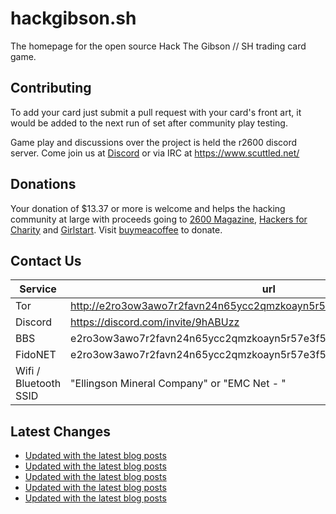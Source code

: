 # hackgibson.sh
The homepage for the open source Hack The Gibson // SH trading card game.


## Contributing

To add your card just submit a pull request with your card's front art, it would be added to the next run of set after community play testing.

Game play and discussions over the project is held the r2600 discord server. Come join us at [Discord](https://discord.com/invite/9hABUzz) or via IRC at https://www.scuttled.net/


## Donations

Your donation of $13.37 or more is welcome and helps the hacking community at large with proceeds going to [2600 Magazine](https://2600.com/), [Hackers for Charity](https://hackersforcharity.org) and [Girlstart](https://girlstart.org).  Visit [buymeacoffee](https://www.buymeacoffee.com/hackgibson.sh) to donate.


## Contact Us

Service | url
-|-
Tor | http://e2ro3ow3awo7r2favn24n65ycc2qmzkoayn5r57e3f56nvjwdcgg32ad.onion
Discord | https://discord.com/invite/9hABUzz
BBS | e2ro3ow3awo7r2favn24n65ycc2qmzkoayn5r57e3f56nvjwdcgg32ad.onion:23
FidoNET | e2ro3ow3awo7r2favn24n65ycc2qmzkoayn5r57e3f56nvjwdcgg32ad.onion:24554
Wifi / Bluetooth SSID | "Ellingson Mineral Company" or "EMC Net - <fidonet address>"

## Latest Changes
<!-- BLOG-POST-LIST:START -->
- [Updated with the latest blog posts](https://github.com/DFW2600/hackgibson.sh/commit/172992c3cff9819ee42ffc1674ea9fe73e88c2ea)
- [Updated with the latest blog posts](https://github.com/DFW2600/hackgibson.sh/commit/3bc9e5d1fefe1a2e4ce1cc18d89f5cc8432572d6)
- [Updated with the latest blog posts](https://github.com/DFW2600/hackgibson.sh/commit/38d4ce3b9e990fd74a953561f3af614c5cd026ec)
- [Updated with the latest blog posts](https://github.com/DFW2600/hackgibson.sh/commit/d274f88fb7fa09dae4ff1f8c873b9235c99e5528)
- [Updated with the latest blog posts](https://github.com/DFW2600/hackgibson.sh/commit/99d2868a6d6c3b709a2d5aadcdef4cb75b8e5208)
<!-- BLOG-POST-LIST:END -->
